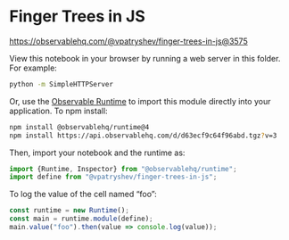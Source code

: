 # Finger Trees in JS

https://observablehq.com/@vpatryshev/finger-trees-in-js@3575

View this notebook in your browser by running a web server in this folder. For
example:

~~~sh
python -m SimpleHTTPServer
~~~

Or, use the [Observable Runtime](https://github.com/observablehq/runtime) to
import this module directly into your application. To npm install:

~~~sh
npm install @observablehq/runtime@4
npm install https://api.observablehq.com/d/d63ecf9c64f96abd.tgz?v=3
~~~

Then, import your notebook and the runtime as:

~~~js
import {Runtime, Inspector} from "@observablehq/runtime";
import define from "@vpatryshev/finger-trees-in-js";
~~~

To log the value of the cell named “foo”:

~~~js
const runtime = new Runtime();
const main = runtime.module(define);
main.value("foo").then(value => console.log(value));
~~~
